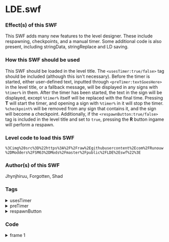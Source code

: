 # LDE.swf

### Effect(s) of this SWF
This SWF adds many new features to the level designer. These include respawning, checkpoints, and a manual timer. Some additional code is also present, including stringData, stringReplace and LD saving.

### How this SWF should be used
This SWF should be loaded in the level title. The `<usesTimer:true/false>` tag should be included (although this isn't necessary). Before the timer is started, either user-defined text, inputted through `<preTimer:textGoesHere>` in the level title, or a fallback message, will be displayed in any signs with `%timer%` in them. After the timer has been started, the text in the sign will be displayed, except `%timer%` itself will be replaced with the final time. Pressing **T** will start the timer, and opening a sign with `%timer%` in it will stop the timer.
`%checkpoint%` will be removed from any sign that contains it, and the sign will become a checkpoint.
Additionally, if the `<respawnButton:true/false>` tag is included in the level title and set to `true`, pressing the **R** button ingame will perform a respawn.

### Level code to load this SWF
`%3Cimg%20src%3D%22https%3A%2F%2Fraw%2Egithubusercontent%2Ecom%2FRunouw%2DModders%2FSM63%2DMods%2Fmaster%2Fpublic%2FLDE%2Eswf%22%3E`

### Author(s) of this SWF
Jhynjhiruu, Forgotten, Shad

### Tags
<details/>
  <summary>usesTimer</summary>
  <details/>
    <summary>true</summary>

`%3CusesTimer%3Atrue%3E`
  </details>
  <details/>
    <summary>false</summary>
    
`%3CusesTimer%3Afalse%3E`
  </details>
</details>
<details/>
  <summary>preTimer</summary>

`%3CpreTimer%3AyourTextHere%3E`
  </details>
</details>
<details/>
  <summary>respawnButton</summary>
  <details/>
    <summary>true</summary>

`%3CrespawnButton%3Atrue%3E`
  </details>
  <details/>
    <summary>false</summary>
    
`%3CrespawnButton%3Afalse%3E`
  </details>
</details>

### Code
<details/>
  <summary>frame 1</summary>
  <details/>
      <summary>doAction</summary>
        
```
_root.stringData = function(search, string)
{
   if(string.indexOf("<" + search + ":") != -1)
   {
      i = string;
      i = i.slice(i.indexOf("<" + search + ":"));
      if(i.indexOf("<",1) != -1)
      {
         i = i.slice(0,i.indexOf("<",1));
      }
      if(i.indexOf(">") != -1)
      {
         i = i.slice(i.indexOf(":") + 1,i.indexOf(">"));
         if(isNaN(Number(i)) == false)
         {
            return Number(i);
         }
         return i;
      }
   }
};
_root.stringReplace = function(str, find, replace)
{
   return str.split(find).join(replace);
};
_root.saveLDData = function(name, data)
{
   _root.ldsaves = SharedObject.getLocal("LDSaves");
   _root.ldsaves.data[_root.LDCourseName][name] = data;
   _root.ldsaves.flush();
};
_root.loadLDData = function(name)
{
   _root.ldsaves = SharedObject.getLocal("LDSaves");
   return _root.ldsaves.data[_root.LDCourseName][name];
};
_root.checkpointX = Number(_root.startX) + _root.leftWidth * 32;
_root.checkpointY = Number(_root.startY);
if(_root.loadLDData("checkpointx") != undefined)
{
   _root.checkpointX = Number(_root.loadLDData("checkpointx"));
   _root.checkpointY = Number(_root.loadLDData("checkpointy"));
}
_root.timerX = Number(_root.startX) + _root.leftWidth * 32;
_root.timerY = Number(_root.startY);
_root.checkpointlevel = _root.LDCourseName;
_root.checkpointfluddh = false;
_root.checkpointfluddr = false;
_root.checkpointfluddt = false;
_root.checkpointfluddpow = "";
_root.inGameTime = 0;
_root.timerRunning = false;
_root.timerOverrun = false;
_root.inGameModifier = "0";
_root.inGameSeconds = 0;
if(_root.LevelSplit != true)
{
   _root.leftWidth = 0;
}
_root.respawnLD = function(type)
{
   _root.Invincible = false;
   _root.Metal = false;
   _root.Invisible = false;
   _root.WingCap = false;
   _root.PowerTimer = 0;
   _root.newstar = false;
   if(type != "timer")
   {
      _root.Course.Char._x = _root.checkpointX + _root.Course.BackGFX._x - _root.leftWidth * 32;
      _root.Course.Char._y = _root.checkpointY + _root.Course.BackGFX._y;
      if(_root.checkpointX == Number(_root.startX) && _root.checkpointY == Number(_root.startY))
      {
         _root.Course.Char.xspeed = Number(_root.startXspeed);
         _root.Course.Char.yspeed = Number(_root.startYspeed);
         _root.checkpointorangepl = 0;
      }
   }
   else
   {
      _root.Course.Char._x = _root.timerX + _root.Course.BackGFX._x - _root.leftWidth * 32;
      _root.Course.Char._y = _root.timerY + _root.Course.BackGFX._y;
      _root.Course.Char.xspeed = Number(_root.startXspeed);
      _root.Course.Char.yspeed = Number(_root.startYspeed);
      _root.checkpointorangepl = 0;
      _root.inGameTime = 0;
   }
   _root.SaveFluddH = _root.checkpointfluddh;
   _root.SaveFluddR = _root.checkpointfluddr;
   _root.SaveFluddT = _root.checkpointfluddt;
   _root.Fluddpow = _root.checkpointfluddpow;
   _root.OrangeBlockPLCount = _root.checkpointorangepl;
   _root.CharHP = 8;
   _root.WaterHP = 8;
   _root.Course.Char.attack = false;
   _root.attachMovie("StarIn","Transition",_root.getNextHighestDepth(),{_x:_root.screensizeX / 2,_y:_root.screensizeY / 2});
   _root.PlayMusicAndIntro();
   _root.Camspeed = 1;
   _root.MaxCamspeed = 99999;
};
_root.setTimer = function(a)
{
   _root.timerRunning = a;
   if(a == true)
   {
      _root.AreaTextClipF("Timer started!",0);
   }
   else
   {
      _root.AreaTextClipF("Timer stopped!",0);
   }
};
_root.KeySPIN = function()
{
   if(Key.isDown(84) && _root.timerKey == false)
   {
      _root.timerKey = true;
      if(_root.stringData("usesTimer",_root.LDCourseName) == "true")
      {
         _root.setTimer(true);
         _root.respawnLD("timer");
      }
   }
   else if(Key.isDown(84) == false)
   {
      _root.timerKey = false;
   }
   if(Key.isDown(82) && _root.respawnKey == false)
   {
      _root.respawnKey = true;
      if(_root.stringData("respawnButton",_root.LDCourseName) != "false")
      {
         if(_root.timerRunning)
         {
            _root.respawnLD("timer");
         }
         else
         {
            _root.respawnLD("regular");
         }
      }
   }
   else if(Key.isDown(82) == false)
   {
      _root.respawnKey = false;
   }
   if(_root.timerRunning)
   {
      if(_root.inGameTime < 319968)
      {
         _root.inGameTime++;
         _root.inGameSeconds = _root.inGameTime / 32;
         if(_root.inGameSeconds / 60 < 10)
         {
            _root.minutesExtra = "0";
         }
         else
         {
            _root.minutesExtra = "";
         }
         if(_root.inGameSeconds % 60 < 10)
         {
            _root.secondsExtra = "0";
         }
         else
         {
            _root.secondsExtra = "";
         }
         _root.timerSeconds = _root.inGameSeconds % 1;
         _root.timerSecondsMaths = Math.floor(_root.inGameSeconds % 60) + _root.timerSeconds;
         _root.timerMinutes = Math.floor(_root.inGameSeconds / 60);
         _root.TextHint = _root.minutesExtra + _root.timerMinutes + ":" + _root.secondsExtra + _root.timerSecondsMaths;
         _root.timerOverrun = false;
      }
      else
      {
         _root.inGameTime = 319968;
         _root.setTimer(false);
         _root.timerOverrun = true;
      }
   }
   if(Key.isDown(88))
   {
      return true;
   }
   return false;
};
_root.resetFunction = function()
{
   _root.KeySPIN = function()
   {
      if(Key.isDown(88))
      {
         return true;
      }
      return false;
   };
};
_root.LifeLost = function()
{
   _root.Invincible = false;
   _root.Metal = false;
   _root.Invisible = false;
   _root.WingCap = false;
   _root.PowerTimer = 0;
   _root.StopBGsong();
   if(_root.PlayingLevelDesigner !== true)
   {
      if(_root.TotalStars == 0)
      {
         _root.CharLives = _root.CharLives + 1;
      }
      _root.CharLives = _root.CharLives - 1;
      if(_root.CharLives < 0)
      {
         _root.CharLives = 4;
         _root.newstar = true;
         _root.LastItemGot = "GameOver";
         _root.RemoveCourse();
         _root.ReturnToCastle();
      }
      else
      {
         _root.attachMovie("LifeLost","LifeLost" + _root.getNextHighestDepth(),_root.getNextHighestDepth(),{_x:_root.screensizeX / 2,_y:_root.screensizeY / 2});
      }
   }
   else if(_root.LDCourseName == _root.checkpointlevel)
   {
      if(_root.timerRunning)
      {
         _root.respawnLD("timer");
      }
      else
      {
         _root.respawnLD("regular");
      }
   }
   else
   {
      _root.Invincible = false;
      _root.Metal = false;
      _root.Invisible = false;
      _root.WingCap = false;
      _root.PowerTimer = 0;
      _root.newstar = false;
      _root.RemoveCourse();
      _root.CreateLevelDesigner();
   }
};
_root.PlayMessage = function(a)
{
   _root.Stats.Message.gotoAndPlay(1);
   if(_root.checkpointlevel == _root.LDCourseName)
   {
      if(_root.stringReplace(a,"%checkpoint%","") != a)
      {
         _root.checkpointX = _root.Course.Char._x - _root.Course.BackGFX._x + _root.leftWidth * 32;
         _root.checkpointY = _root.Course.Char._y - _root.Course.BackGFX._y;
         _root.saveLDData("checkpointx",_root.checkpointX);
         _root.saveLDData("checkpointy",_root.checkpointY);
         _root.checkpointfluddh = _root.SaveFluddH;
         _root.checkpointfluddr = _root.SaveFluddR;
         _root.checkpointfluddt = _root.SaveFluddT;
         _root.checkpointfluddpow = _root.Fluddpow;
         _root.checkpointorangepl = _root.OrangeBlockPLCount;
         _root.AreaTextClipF("Checkpoint updated!",0);
         _root.Stats.Message.mtext = _root.stringReplace(a,"%checkpoint%","");
      }
      if(_root.stringReplace(a,"%timer%","") != a)
      {
         if(_root.timerOverrun == false)
         {
            if(_root.timerRunning)
            {
               _root.setTimer(false);
               _root.Stats.Message.mtext = _root.stringReplace(a,"%timer%",_root.minutesExtra + _root.timerMinutes + ":" + _root.secondsExtra + _root.timerSecondsMaths);
            }
            else if(_root.stringData("preTimer",_root.LDCourseName) != undefined)
            {
               _root.Stats.Message.mtext = _root.stringData("preTimer",_root.LDCourseName);
            }
            else
            {
               _root.Stats.Message.mtext = "Press \'T\' to begin timing (This will restart you at the beginning of the level, but your checkpoints will not be lost.)";
            }
         }
         else if(_root.stringData("overrun",_root.LDCourseName) != undefined)
         {
            _root.Stats.Message.mtext = _root.stringData("overrun",_root.LDCourseName);
         }
         else
         {
            _root.Stats.Message.mtext = "You took way, way too long! Time\'s up!";
         }
      }
   }
   else
   {
      _root.Stats.Message.mtext = a;
   }
};
```
  </details>
</details>
